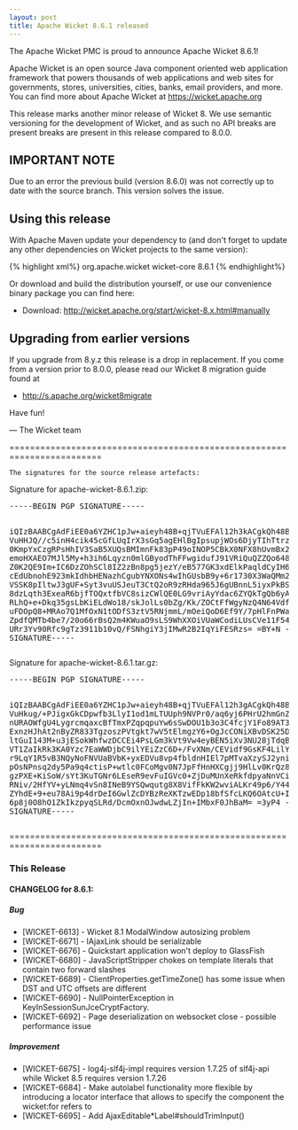 ```yaml
---
layout: post
title: Apache Wicket 8.6.1 released
---
```

The Apache Wicket PMC is proud to announce Apache Wicket 8.6.1!

Apache Wicket is an open source Java component oriented web application
framework that powers thousands of web applications and web sites for
governments, stores, universities, cities, banks, email providers, and
more. You can find more about Apache Wicket at https://wicket.apache.org

This release marks another minor release of Wicket 8. We
use semantic versioning for the development of Wicket, and as such no
API breaks are present breaks are present in this release compared to
8.0.0.

IMPORTANT NOTE
------------------

Due to an error the previous build (version 8.6.0) was not correctly up to date with
the source branch. This version solves the issue. 

Using this release
------------------

With Apache Maven update your dependency to (and don't forget to
update any other dependencies on Wicket projects to the same version):

{% highlight xml%}
<dependency>
    <groupId>org.apache.wicket</groupId>
    <artifactId>wicket-core</artifactId>
    <version>8.6.1</version>
</dependency>
{% endhighlight%}

Or download and build the distribution yourself, or use our
convenience binary package you can find here:

 * Download: http://wicket.apache.org/start/wicket-8.x.html#manually

<!--more-->

Upgrading from earlier versions
-------------------------------

If you upgrade from 8.y.z this release is a drop in replacement. If
you come from a version prior to 8.0.0, please read our Wicket 8
migration guide found at

 * http://s.apache.org/wicket8migrate

Have fun!

— The Wicket team


========================================================================

    The signatures for the source release artefacts:

    
Signature for apache-wicket-8.6.1.zip:

<div class='highlight'><pre>
-----BEGIN PGP SIGNATURE-----

iQIzBAABCgAdFiEE0a6YZHC1pJw+aieyh48B+qjTVuEFAl12h3kACgkQh48B+qjT
VuHHJQ//c5inH4cik45cGfLUqIrX3sGq5agEHlBgIpsupjWOs6DjyTIhTtrzfiiB
0KmpYxCzgRPsHhIV3SaB5XUQsBMImnFk83pP49oINOP5CBkX0NFX8hUvmBx2RWBQ
emoHXAEO7MJl5My+h3ih6Lqyzn0mlGByodThFFwgidufJ91VRiQuQZZQo648xvwS
Z0K2QE9Im+IC6DzZOhSCl8IZ2zBn8pg5jezY/eB577GK3xdElkPaqldCyIH6H4o0
cEdUbnohE923mkIdhbHENazhCgubYNXONs4wIhGUsbB9y+6r1730X3WaQMm2MwDQ
VSSK8pIltwJ3gUF+Syt3vuUSJeuT3CtQ2oR9zRHda965J6gUBnnL5iyxPkBSHS3O
8dzLqth3ExeaR6bjfTOQxtfbVC8sizCWlQE0LG9vriAyYdac6ZYQkTgQb6yAGVPC
RLhQ+e+Dkq35gsLbKiELdWo18/skJolLs0bZg/Kk/ZOCtFfWgyNzQ4N64Vdf7tAc
uFDOpQ8+MRAo7Q1MfOxN1tODfS3ztV5RNjmmL/mOeiQoD6Ef9Y/7pHlFnPWaCAap
ZpdfQMTb4be7/20o66rBsQ2m4KWuaO9sLS9WhXXOiVUaWCodiLUsCVe11F54Ygmy
URr3Yv90Rfc9gTz3911b10vQ/FSNhgiY3jIMwR2B2IqYiFESRzs=
=BY+N
-----END PGP SIGNATURE-----
</pre></div>

    
Signature for apache-wicket-8.6.1.tar.gz:

<div class='highlight'><pre>
-----BEGIN PGP SIGNATURE-----

iQIzBAABCgAdFiEE0a6YZHC1pJw+aieyh48B+qjTVuEFAl12h3gACgkQh48B+qjT
VuHkug/+PJigxGkCDpwfb3LlyI1od1mLTUUph9NVPr0/aq6yj6PHrU2hmGnZxG5M
nURAOWfgU4LygrcmqaxcBfTmxPZqpqpuYw6sSwDOU1b3o3C4fcjY1Fo89AT3UM6M
ExnzHJhAt2nByZR833TgzoszPVtgkt7wV5tElmgzY6+OgJcCONiXBvDSK25DRXVP
ltGuI143M+u3jESokWhfwzDCCEi4PsLGm3kVt9Vw4eyBEN5iXv3NU28jTdqBI2dL
VT1ZaIkRk3KA0Yzc7EaWWDjbC9ilYEiZzC6D+/FvXNm/CEVidf9GsKF4LilYd3Xv
r9LqY1R5vB3NQyNoFNVUaBVbK+yxEDVu8vp4fbldnHIEl7pMTvaXzySJ2yni014V
pOsNPnsq2dy5Pa9q4ctisP+wtlc0FCoMgv0N7JpFfHnHXCgjj9HlLv0KrQz8v0Tg
gzPXE+KiSoW/sYt3KuTGNr6LEseR9evFuIGVc0+ZjDuMUnXeRkfdpyaNnVCiRyTY
RNiv/2HfYV+yLNmq4vSn8INeB9YSQwqutg8X8VifFkKW2wviALKr49p6/Y44zIJi
ZYhdE+9+eu78Ai9p4drDeI6GwlZcDYBzReXKTzwEDp18bfSfcLKQ6OAtcU+Irb6k
6p8j0O8hO1ZkIkzpyqSLRd/DcmOxnOJwdwLZjIn+IMbxF0JhBaM=
=3yP4
-----END PGP SIGNATURE-----
</pre></div>

    
========================================================================

### This Release

#### CHANGELOG for 8.6.1:
    

##### Bug

 * [WICKET-6613] - Wicket 8.1 ModalWindow autosizing problem 
 * [WICKET-6671] - IAjaxLink should be serializable
 * [WICKET-6676] - Quickstart application won't deploy to GlassFish
 * [WICKET-6680] - JavaScriptStripper chokes on template literals that contain two forward slashes
 * [WICKET-6689] - ClientProperties.getTimeZone() has some issue when DST and UTC offsets are different
 * [WICKET-6690] - NullPointerException in KeyInSessionSunJceCryptFactory.<init>
 * [WICKET-6692] - Page deserialization on websocket close - possible performance issue

##### Improvement

 * [WICKET-6675] - log4j-slf4j-impl requires version 1.7.25 of slf4j-api while Wicket 8.5 requires version 1.7.26
 * [WICKET-6684] - Make autolabel functionality more flexible by introducing a locator interface that allows to specify the component the wicket:for refers to
 * [WICKET-6695] - Add AjaxEditable*Label#shouldTrimInput() 


